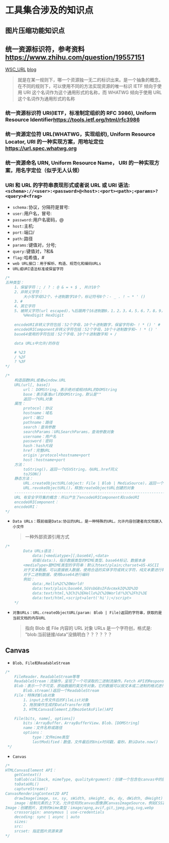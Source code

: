 # 工具集合涉及的知识点

## 图片压缩功能知识点

## 统一资源标识符，参考资料<https://www.zhihu.com/question/19557151>

[WSC_URL](https://danielmiessler.com/study/difference-between-uri-url/)
[blog](https://danielmiessler.com/study/difference-between-uri-url/)

> 就是在某一规则下，哪一个资源独一无二的标识出来。是一个抽象的概念。在不同的规则下，可以使用不同的方法实现资源的唯一标识
> IETF 倾向于使用 URI 这个名词作为这个通用形式的名称，而 WHATWG 倾向于使用 URL 这个名词作为通用形式的名称

### 统一资源标识符 URI(IETF，标准制定组织的 RFC 3986), Uniform Resource Identifier<https://tools.ietf.org/html/rfc3986>

### 统一资源定位符 URL(WHATWG，实现组织), Uniform Resource Locator, URI 的一种实现方案，用地址定位<https://url.spec.whatwg.org>

### 统一资源命名 URN, Uniform Resource Name， URI 的一种实现方案，用名字定位（似乎无人认领）

### URI 和 URL 的字符串表现形式或者说 URL 或 URI 语法: `<schema>://<user>:<password>@<host>:<port><path>;<params>?<query>#<frag>`

- `schema:`协议，分隔符是冒号:
- `user:`用户名，冒号:
- `password:`用户名密码，@
- `host:`主机:
- `port:`端口/
- `path:`路径
- `params:`键值对，分号;
- `query:`键值对，?和&
- `flag:`哈希值，#
- `web URL接口：用于解析、构造、规范化和编码URLs`
- `URL或URI语法标准或保留字符`

```js
/*
五种类型：
    1、保留字符：; / ? : @ & = + $ , 共计10个
    2、非转义字符：
        大小写字母52个，十进制数字10个，标记符号8个：- _ . ! ~ * ' ()
    3、#
    4、其它字符
    5、被转义字符(url escaped)，%后跟两个16进制数0，1，2，3，4，5，6，7，8，9，A，B，C，D，E，F
        %HexDigit HexDigit
    
    encodeURI非转义字符包括：52个字母，10个十进制数字，保留字符和~ ! * () ' #
    encodeURIComponent非转义字符包括：52个字母，10个十进制数字和~ ! * () '
    base64使用的字符包括：52个字母、10个十进制数字和 + /

    data URLs中允许/的存在

    # %23
    / %2F
    ? %3F
*/
```

```js
/*
    构造函数URL或者window.URL
    URL(url[, base])
        url： DOMString，表示绝对或相对URL的DOMString
        base：表示基准url的DOMString，默认是""
        返回一个URL对象
    属性：
        protocol：协议
        hostname：域名
        port：端口
        pathname：路径
        search：查询参数
        searchParams：URLSearchParams，查询参数对象
        username：用户名
        password：密码
        hash：hash片段
        href：完整URL
        origin：protocol+hostname+port
        host：hostname+port
    方法：
        toString()，返回一个USVString，与URL.href同义
        toJSON()
    静态方法：
        URL.createObjectURL(object: File | Blob | MediaSource)，返回一个对象URL，该URL指定对象的内容
        URL.revokeObjectURL()，释放createObjectURL创建的对象
    ------------------------------------------------------------------------------------------
    URL 有安全字符集的概念：所以产生了encodeURIComponent和codeURI
    encodeURIComponent：
    encodeURI：
*/
```

- `Data URLs：既前缀是Data:协议的URL，是一种特殊的URL，允许内容创建者向文档嵌入小文件`
  > 一种外部资源引用方式

```js
/*
        Data URLs语法：
            data:[<mediatype>][;base64],<data>
            前缀(data:)、指示数据类型的MIME类型、base64标记、数据本身
        <mediaType>是MIME类型的字符串：默认为text/plain;charset=US-ASCII
        对于文本数据，可以直接嵌入数据，使用合适的实体字符或转义字符，纯文本要进行转义编码encodeURIComponent或encodeURI
        对于二进制数据，使用base64进行编码
        例如：
            data:,Hello%2C%20World!
            data:text/plain;base64,SGVsbG8sIFdvcmxkIQ%3D%3D
            data:text/html,%3Ch1%3EHello%2C%20World!%3C%2Fh1%3E
            data:text/html,<script>alert('hi');</script>
    */
```

- `对象URLs：URL.createObjectURL(param: Blob | File)返回的字符串，获取的是当前文档的内存URL`
  > 指向 Blob 或 File 内容的 URL
  > 对象 URLs 是一个字符创，格式是: "blob:当前链接/data"没搞明白？？？？？？

## Canvas

- `Blob、File和ReadableStream`

```js
/*
    FileReader、ReadableStream等等
    ReadableStream：流操作，呈现了一个可读取的二进制流操作。Fetch API的Response的body就是一个ReadableStream对象
    Blob：表示一个不可变、原始数据的类文件对象。它的数据可以按文本或二进制的格式进行读取，也可以转成ReadableStream
        Blob.stream()返回一个ReadableStream
    File：特殊的Blob对象
        1、input上传文件后的FileList对象
        2、拖放操作生成的DataTransfer对象
        3、HTMLCanvasElement上的mozGetAsFile()API

    File(bits, name[, options])
        bits：ArrayBuffer、ArrayBufferView、Blob、[DOMString]
        name：文件名称或路径
        options：
            type：文件mime类型
            lastModified：数值，文件最后的Unix时间戳，毫秒。默认Date.now()
 */
```

- `Canvas`

```js
/*
HTMLCanvasElement API：
    getContext()
    toBlob(callback, mimeType, qualityArgument)：创建一个包含在canvas中的图片数据的blob对象，无返回值，blob对象通过callback返回
    toDataURL()
    captureStream()
CanvasRenderingContext2D API
    drawImage(image, sx, sy, sWidth, sHeight, dx, dy, dWidth, dHeight)
    image：绘制元素的上下文。允许任何的canvas图像源CanvasImageSource，例如CSSImageValue、HTMLImageElement、SVGImageElement，HTMLVideoElement，HTMLCanvasElement，ImageBimap
Image：创建图片，支持的mime类型：image/apng,avif,git,jpeg,png,svg,webp
    crossorigin: anonymous | use-credentials
    decoding: sync | async | auto
    sizes:
    src:
    srcset: 指定图片资源来源
*/
```
